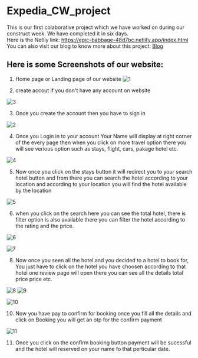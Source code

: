# Expedia_CW_project

This is our first colaborative project which we have worked on during our construct week. We have completed it in six days.
<br/>
Here is the Netliy link: https://epic-babbage-48d7bc.netlify.app/index.html 
<br/>
You can also visit our blog to know more about this project: <a href="https://medium.com/@gudduali93/experience-of-unit-2-construct-week-at-masai-school-71ace457920f">Blog<a/>
 
 ## Here is some Screenshots of our website:

1. Home page or Landing page of our website 
![1](https://user-images.githubusercontent.com/99042645/155830675-999b5781-f798-448e-bb39-df4e36724cdf.JPG)

2. create accout if you don't have any account on website
 
 ![3](https://user-images.githubusercontent.com/99042645/155830776-24a9d318-7537-4f1e-9b1a-27360a51bde7.JPG)
 
3. Once you create the account then you have to sign in 
 
![2](https://user-images.githubusercontent.com/99042645/155830873-8e10eb7c-cd3f-490c-8d4d-161cba7178bd.JPG)

4. Once you Login in to your account Your Name will display at right corner of the every page
then when you click on more travel option there you will see verious option such as stays, flight, cars, pakage hotel etc.

![4](https://user-images.githubusercontent.com/99042645/155831032-92e62f9e-b06c-4418-b307-f986f7cda4b3.JPG)

5. Now once you click on the stays button it will redirect you to your search hotel button and from there you can search the hotel according to your location
and according to your location you will find the hotel available by the location

![5](https://user-images.githubusercontent.com/99042645/155831121-d38d3e1c-585d-473d-8cc3-be9bda91c0e9.JPG)

6. when you click on the search here you can see the total hotel, there is filter option is also available there you can filter the hotel according to the rating and the price.

![6](https://user-images.githubusercontent.com/99042645/155831200-b5a95f68-0be4-4b6d-81d9-aef2ded927cf.JPG)

![7](https://user-images.githubusercontent.com/99042645/155831349-9041d7e0-bc30-4b71-b116-822642c8d43b.JPG)

8. Now once you seen all the hotel and you decided to a hotel to book for, You just have to click on the hotel you have choosen according to that hotel one review page will open there 
you can see all the details total price price etc.

![8](https://user-images.githubusercontent.com/99042645/155831497-f05474e0-f8ac-4921-a1d7-e3f8be6e2d28.JPG)
![9](https://user-images.githubusercontent.com/99042645/155831503-22e47448-08e6-429e-ae4a-a4f02d02b7bd.JPG)

![10](https://user-images.githubusercontent.com/99042645/155831505-1cb6dfd5-96b5-47c9-87bc-03e0b266fdb4.JPG)

10. Now you have pay to confirm for booking once you fill all the details and click on Booking you will get an otp for the confirm payment 

![11](https://user-images.githubusercontent.com/99042645/155831561-e056e4f1-743c-498f-9857-f122985a9ed7.JPG)

11. Once you click on the confirm booking button payment will be sucessful and the hotel will reserved on your name fo that perticular date.
